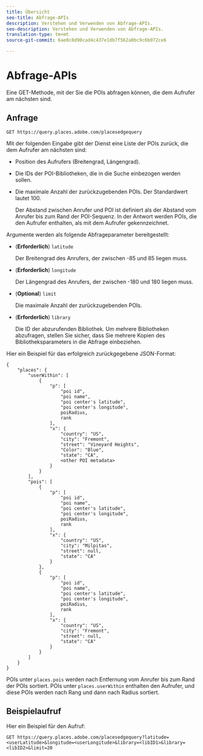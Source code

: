 ```yaml
---
title: Übersicht
seo-title: Abfrage-APIs
description: Verstehen und Verwenden von Abfrage-APIs.
seo-description: Verstehen und Verwenden von Abfrage-APIs.
translation-type: tm+mt
source-git-commit: 6ae0c8d90cad4c437e1db7f562a0bc9c6b072ce6

---
```




# Abfrage-APIs

Eine GET-Methode, mit der Sie die POIs abfragen können, die dem Aufrufer am nächsten sind.

## Anfrage

```text
GET https://query.places.adobe.com/placesedgequery
```

Mit der folgenden Eingabe gibt der Dienst eine Liste der POIs zurück, die dem Aufrufer am nächsten sind:

* Position des Aufrufers \(Breitengrad, Längengrad\).
* Die IDs der POI-Bibliotheken, die in die Suche einbezogen werden sollen.
* Die maximale Anzahl der zurückzugebenden POIs.  Der Standardwert lautet 100.

   Der Abstand zwischen Anrufer und POI ist definiert als der Abstand vom Anrufer bis zum Rand der POI-Sequenz. In der Antwort werden POIs, die den Aufrufer enthalten, als mit dem Aufrufer gekennzeichnet.

Argumente werden als folgende Abfrageparameter bereitgestellt:

* (**Erforderlich**) `latitude`

   Der Breitengrad des Anrufers, der zwischen -85 und 85 liegen muss.
* (**Erforderlich**) `longitude`

   Der Längengrad des Anrufers, der zwischen -180 und 180 liegen muss.

* (**Optional**) `limit`

   Die maximale Anzahl der zurückzugebenden POIs.

* (**Erforderlich**) `library`

   Die ID der abzurufenden Bibliothek. Um mehrere Bibliotheken abzufragen, stellen Sie sicher, dass Sie mehrere Kopien des Bibliotheksparameters in die Abfrage einbeziehen.

Hier ein Beispiel für das erfolgreich zurückgegebene JSON-Format:

```markup
{
    "places": {
        "userWithin": [
            {
                "p": [
                    "poi id",
                    "poi name",
                    "poi center's latitude",
                    "poi center's longitude",
                    poiRadius,
                    rank
                ],
                "x": {
                    "country": "US",
                    "city": "Fremont",
                    "street": "Vineyard Heights",
                    "Color": "Blue",
                    "state": "CA",
                    <other POI metadata>
                }
            }
        ],
        "pois": [
            {
                "p": [
                    "poi id",
                    "poi name",
                    "poi center's latitude",
                    "poi center's longitude",
                    poiRadius,
                    rank
                ],
                "x": {
                    "country": "US",
                    "city": "Milpitas",
                    "street": null,
                    "state": "CA"
                }
            },
            {
                "p": [
                    "poi id",
                    "poi name",
                    "poi center's latitude",
                    "poi center's longitude",
                    poiRadius,
                    rank
                ],
                "x": {
                    "country": "US",
                    "city": "Fremont",
                    "street": null,
                    "state": "CA"
                }
            }
        ]
    }
}
```

POIs unter `places.pois` werden nach Entfernung vom Anrufer bis zum Rand der POIs sortiert. POIs unter `places.userWithin` enthalten den Aufrufer, und diese POIs werden nach Rang und dann nach Radius sortiert.

## Beispielaufruf

Hier ein Beispiel für den Aufruf:

```text
GET https://query.places.adobe.com/placesedgequery?latitude=<userLatitude>&longitude=<userLongitude>&library=<libID1>&library=<libID2>&limit=20
```

